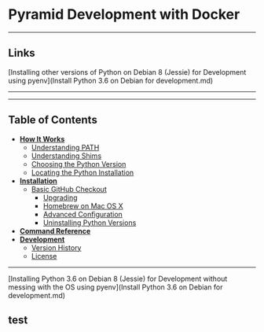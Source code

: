 # Pyramid Development with Docker


----
## Links
[Installing other versions of Python on Debian 8 (Jessie) for Development using pyenv](Install Python 3.6 on Debian for development.md)

----

----


## Table of Contents

* **[How It Works](#how-it-works)**
  * [Understanding PATH](#understanding-path)
  * [Understanding Shims](#understanding-shims)
  * [Choosing the Python Version](#choosing-the-python-version)
  * [Locating the Python Installation](#locating-the-python-installation)
* **[Installation](#installation)**
  * [Basic GitHub Checkout](#basic-github-checkout)
    * [Upgrading](#upgrading)
    * [Homebrew on Mac OS X](#homebrew-on-mac-os-x)
    * [Advanced Configuration](#advanced-configuration)
    * [Uninstalling Python Versions](#uninstalling-python-versions)
* **[Command Reference](#command-reference)**
* **[Development](#development)**
  * [Version History](#version-history)
  * [License](#license)


----




[Installing Python 3.6 on Debian 8 (Jessie) for Development without messing with the OS using pyenv](Install Python 3.6 on Debian for development.md)


## test
